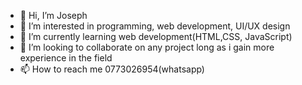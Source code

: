 - 👋 Hi, I’m Joseph
- 👀 I’m interested in programming, web development, UI/UX design
- 🌱 I’m currently learning web development(HTML,CSS, JavaScript)
- 💞️ I’m looking to collaborate on any project long as i gain more experience in the field
- 📫 How to reach me 0773026954(whatsapp)

<!---
DarkEye00/DarkEye00 is a ✨ special ✨ repository because its `README.md` (this file) appears on your GitHub profile.
You can click the Preview link to take a look at your changes.
--->
